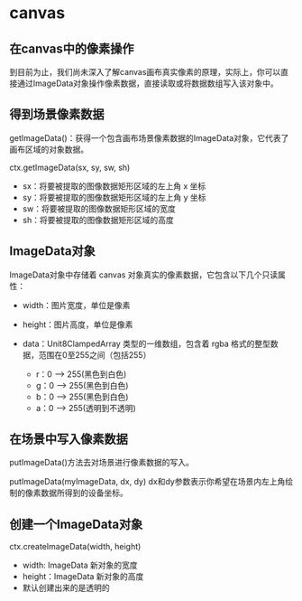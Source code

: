 # canvas #

## 在canvas中的像素操作 ##

到目前为止，我们尚未深入了解canvas画布真实像素的原理，实际上，你可以直接通过ImageData对象操作像素数据，直接读取或将数据数组写入该对象中。

## 得到场景像素数据 ##

getImageData()：获得一个包含画布场景像素数据的ImageData对象，它代表了画布区域的对象数据。

ctx.getImageData(sx, sy, sw, sh)

+ sx：将要被提取的图像数据矩形区域的左上角 x 坐标
+ sy：将要被提取的图像数据矩形区域的左上角 y 坐标
+ sw：将要被提取的图像数据矩形区域的宽度
+ sh：将要被提取的图像数据矩形区域的高度

## ImageData对象 ##

ImageData对象中存储着 canvas 对象真实的像素数据，它包含以下几个只读属性：

+ width：图片宽度，单位是像素
+ height：图片高度，单位是像素
+ data：Unit8ClampedArray 类型的一维数组，包含着 rgba 格式的整型数据，范围在0至255之间（包括255）

    - r：0 --> 255(黑色到白色)
    - g：0 --> 255(黑色到白色)
    - b：0 --> 255(黑色到白色)
    - a：0 --> 255(透明到不透明)

## 在场景中写入像素数据 ##

putImageData()方法去对场景进行像素数据的写入。

putImageData(myImageData, dx, dy)
dx和dy参数表示你希望在场景内左上角绘制的像素数据所得到的设备坐标。

## 创建一个ImageData对象 ##

ctx.createImageData(width, height)

+ width: ImageData 新对象的宽度
+ height：ImageData 新对象的高度
+ 默认创建出来的是透明的
